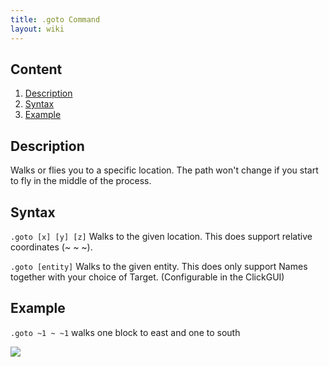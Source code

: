 ```yaml
---
title: .goto Command
layout: wiki
---
```

## Content
  1. [Description](#description)
  2. [Syntax](#syntax)
  3. [Example](#example)

## Description
Walks or flies you to a specific location. The path won't change if you start to fly in the middle of the process.

## Syntax
`.goto [x] [y] [z]` Walks to the given location. This does support relative coordinates (~ ~ ~).

`.goto [entity]` Walks to the given entity. This does only support Names together with your choice of Target. (Configurable
in the ClickGUI)

## Example
`.goto ~1 ~ ~1` walks one block to east and one to south

![](http://puu.sh/hJq7I/bc496cce09.png)
